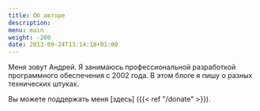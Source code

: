 ```yaml
---
title: Об авторе
description: 
menu: main
weight: -200
date: 2013-09-24T13:14:18+01:00
---
```


Меня зовут Андрей. Я занимаюсь профессиональной разработкой программного обеспечения с 2002 года. В этом блоге я пишу о разных технических штуках.

Вы можете поддержать меня [здесь] ({{< ref "/donate" >}}). 